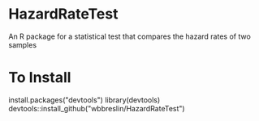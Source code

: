# HazardRateTest
An R package for a statistical test that compares the hazard rates of two samples

# To Install
install.packages("devtools")
library(devtools)
devtools::install_github("wbbreslin/HazardRateTest")
